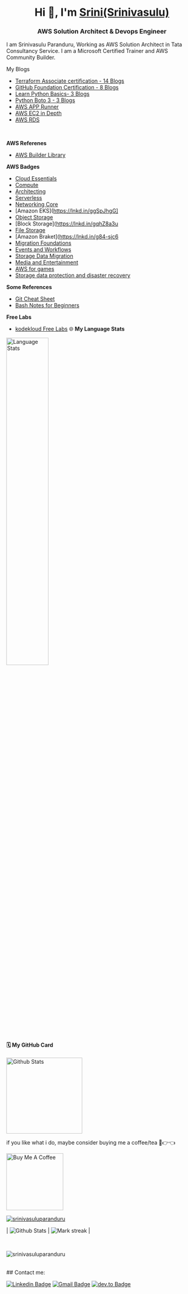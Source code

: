 <h1 align="center">Hi 👋, I'm <a href="https://100rabhcsmc.github.io/Me.io/" target="blank">
Srini(Srinivasulu)</a></h1>
<h3 align="center">AWS Solution Architect & Devops Engineer</h3>

I am Srinivasulu Paranduru, Working as AWS Solution Architect in Tata Consultancy Service. I am a Microsoft Certified Trainer and AWS Community Builder. 

My Blogs
 - [Terraform Associate certification - 14 Blogs](https://dev.to/aws-builders/part1-terraform-associate-certification-preparation-f1b)
 - [GitHub Foundation Certification - 8 Blogs](https://dev.to/aws-builders/github-foundation-certification-preparation-4ojm)
- [Learn Python Basics- 3 Blogs](https://dev.to/aws-builders/python-101-2188)
- [Python Boto 3 - 3 Blogs](https://dev.to/aws-builders/aws-boto3-sdk-10n3)
- [AWS APP Runner](https://dev.to/aws-builders/app-runner-2nb7)
- [AWS EC2 in Depth](https://www.linkedin.com/feed/update/urn:li:activity:6934135867192078336/)
- [AWS RDS](https://www.linkedin.com/feed/update/urn:li:activity:6926838508607168512/)
<br/>

**AWS Referenes**
- [AWS Builder Library](https://aws.amazon.com/builders-library/?cards-body.sort-by=item.additionalFields.sortDate&cards-body.sort-order=desc&awsf.filter-content-category=*all&awsf.filter-content-type=*all&awsf.filter-content-level=*all)

**AWS Badges**
- [Cloud Essentials](https://lnkd.in/gZYkMyaS)
- [Compute](https://lnkd.in/gjFmyzuB)
- [Architecting](https://lnkd.in/gCr669kP)
- [Serverless](https://lnkd.in/g9mTt4cQ)
- [Networking Core](https://lnkd.in/gr-kRdwW)
- [Amazon EKS](https://lnkd.in/ggSpJhgG]
- [Object Storage](https://lnkd.in/ginxcE78)
- [Block Storage](https://lnkd.in/gqhZ8a3u
- [File Storage](https://lnkd.in/g2v5ivyN)
- [Amazon Braket](https://lnkd.in/g84-sjc6
- [Migration Foundations](https://lnkd.in/gziy97xE)
- [Events and Workflows](https://lnkd.in/gqAa6ZHa)
- [Storage Data Migration](https://lnkd.in/g2NCJ8it)
- [Media and Entertainment](https://lnkd.in/gyFHpRSU)
- [AWS for games](https://lnkd.in/gBqUNReK)
- [Storage data protection and disaster recovery](https://lnkd.in/gXRH9h7m)


  
**Some References**
<br/>
  
- [Git Cheat Sheet](https://github.com/srinivasuluparanduru/srinivasuluparanduru/blob/main/docs/GitCheatSheet.pdf)
- [Bash Notes for Beginners](https://media.licdn.com/dms/document/media/D561FAQFYxUrWj4gf7g/feedshare-document-pdf-analyzed/0/1724485774064?e=1725494400&v=beta&t=3X4mqjB0qpOwocktaHq0xZWPojv23bjoQlsbM8hSQxw)


**Free Labs**

- [kodekloud Free Labs](https://kodekloud.com/free-labs)
🌐 **My Language Stats**

<img alt="Language Stats" style="width:47%" src="https://github-readme-stats.vercel.app/api/top-langs/?username=siddharth2016&layout=compact&langs_count=6&theme=graywhite&hide=jupyter%20notebook"/>

#### 🗓 My GitHub Card
<img alt="Github Stats" height="200" src="https://github-readme-stats.vercel.app/api?username=srinivasuluparanduru&show_icons=true&include_all_commits=true&hide_rank=false&hide=contribs">

if you like what i do, maybe consider buying me a coffee/tea 🥺👉👈

<a href="https://www.buymeacoffee.com/srinivasuluparanduru" target="_blank"><img src="https://cdn.buymeacoffee.com/buttons/v2/default-red.png" alt="Buy Me A Coffee" width="150" ></a>


  
<p align="left"> <a href="https://github.com/srinivasuluparanduru/github-profile-trophy"><img src="https://github-profile-trophy.vercel.app/?username=srinivasuluparanduru" alt="srinivasuluparanduru" /></a> </p>

| ![Github Stats](https://github-readme-stats.vercel.app/api?username=srinivasuluparanduru&count_private=true&show_icons=true&include_all_commits=true&theme=tokyonight&rank_icon=github) | <img  title="🔥 Get streak stats for your profile at git.io/streak-stats" alt="Mark streak" src="https://github-readme-streak-stats.herokuapp.com/?user=srinivasuluparanduru&theme=tokyonight&hide_border=false" /> |

<br/>
<p align="left"> <img src="https://komarev.com/ghpvc/?username=srinivasuluparanduru&label=Profile%20views&color=0e75b6&style=flat" alt="srinivasuluparanduru" /> </p>

<br/>
## Contact me:
<div>

[![Linkedin Badge](https://img.shields.io/badge/-srinivasuluparanduru-blue?style=flat-square&logo=Linkedin&logoColor=white&link=https://www.linkedin.com/in/srinivasuluparanduru/)](https://www.linkedin.com/in/srinivasuluparanduru/)
[![Gmail Badge](https://img.shields.io/badge/-srinivasulup.538034@gmail.com-c14438?style=flat-square&logo=Gmail&logoColor=white&link=mailto:srinivasulup.538034@gmail.com)](mailto:srinivasulup.538034@gmail.com)
[![dev.to Badge](https://img.shields.io/badge/-srinivasuluparanduru-black?style=flat-square&logo=dev.to&logoColor=white&link=https://dev.to/srinivasuluparanduru/)](https://dev.to/srinivasuluparanduru/)

</div>



<!--
<p><a href="https://www.buymeacoffee.com/srinivasuluparanduru"><img src="https://res.cloudinary.com/practicaldev/image/fetch/s--7PRWGNcz--/c_limit%2Cf_auto%2Cfl_progressive%2Cq_auto%2Cw_800/https://img.buymeacoffee.com/button-api/%3Ftext%3DBuy%2520me%2520a%2520coffee%26emoji%3D%26slug%3Dpwd9000%26button_colour%3DFFDD00%26font_colour%3D000000%26font_family%3DCookie%26outline_colour%3D000000%26coffee_colour%3Dffffff" loading="lazy" width="235" height="50"></a></p>
-->
